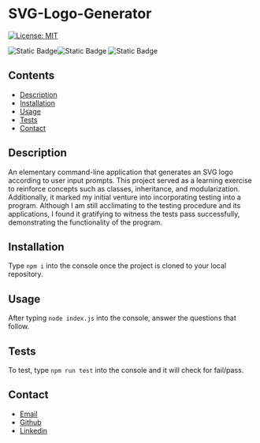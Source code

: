 # SVG-Logo-Generator

  [![License: MIT](https://img.shields.io/badge/License-MIT-yellow.svg)](https://opensource.org/licenses/MIT)

  ![Static Badge](https://img.shields.io/badge/JavaScript-F7DF1E?style=for-the-badge&logo=javascript&labelColor=black)![Static Badge](https://img.shields.io/badge/Node.js-%23339933?style=for-the-badge&logo=node.js&labelColor=black)
![Static Badge](https://img.shields.io/badge/JEST%20-%20%23C21325?style=for-the-badge&logo=jest&logoColor=%23C21325&labelColor=black)

## Contents
- [Description](#description)
- [Installation](#installation)
- [Usage](#usage)
- [Tests](#tests)
- [Contact](#contact)

## Description

An elementary command-line application that generates an SVG logo according to user input prompts. This project served as a learning exercise to reinforce concepts such as classes, inheritance, and modularization. Additionally, it marked my initial venture into incorporating testing into a program. Although I am still acclimating to the testing procedure and its applications, I found it gratifying to witness the tests pass successfully, demonstrating the functionality of the program.

## Installation

Type `npm i` into the console once the project is cloned to your local repository.

## Usage

After typing `node index.js` into the console, answer the questions that follow.

## Tests

To test, type `npm run test` into the console and it will check for fail/pass.

## Contact

- [Email](mailto:jtwiley1996@gmail.com)
- [Github](https://github.com/jtwiley1996)
- [Linkedin](https://www.linkedin.com/in/julian-wiley-51508313b/)
